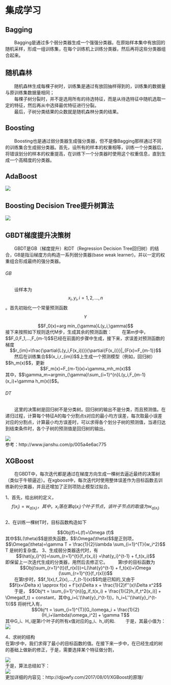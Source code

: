 <script type="text/javascript" src="http://cdn.mathjax.org/mathjax/latest/MathJax.js?config=TeX-AMS-MML_HTMLorMML"></script>

# 集成学习

## Bagging  
&emsp;&emsp;Bagging是通过多个弱分类器生成一个强强分类器。在原始样本集中有放回的随机采样，形成一组训练集，在每个训练机上训练分类器，然后再将这些分类器组合起来。  

## 随机森林  
&emsp;&emsp;随机森林生成每棵子树时，训练集是通过有放回抽样得到的，训练集的数据量与原训练集数据量相同；  
&emsp;&emsp;每棵子树分裂时，并不是选用所有的待选特征，而是从待选特征中随机选取一定的特征，然后再从中选择最优特征进行分裂。  
&emsp;&emsp;最后，子树分类结果的众数就是随机森林分类的结果。  

## Boosting  
&emsp;&emsp;Boosting也是通过弱分类器生成强分类器，但不是像Bagging那样通过不同的训练集合生成弱分类器。首先，设所有的样本的权重相等，训练一个分类器后，将错误划分的样本的权重提高，在训练下一个分类器时使用这个权重信息，直到生成一个高精度的分类器。  

## AdaBoost  
<div ><img src="https://xiaotaosky.github.io/blog/集成学习-1.png"/></div>  

## Boosting Decision Tree提升树算法  
<div ><img src="https://xiaotaosky.github.io/blog/集成学习-2.jpg"/></div>   

## GBDT梯度提升决策树  
&emsp;&emsp;GBDT是GB（梯度提升）和DT（Regression Decision Tree回归树）的结合，GB是指沿梯度方向构造一系列弱分类器(base weak learner)，并以一定的权重组合形成最终的强分类器。  


###### GB
&emsp;&emsp;设样本为$${x_i,y_i},i=1,2,...,n$$。首先初始化一个常量预测函数$$\gamma$$  
<div align="center">$$F_0(x)=arg min_{\gamma}L(y_i,\gamma)$$</div>  
接下来按照如下规则迭代M步，生成其余的预测函数：  
&emsp;&emsp;在第m步中，$$F_0,F_1,...,F_{m-1}$$已经在前面的步骤中生成，接下来，求误差对预测函数的梯度  
<div align="center">$$r_{im}=\frac{\partial{L(y_i,F(x_i))}}{\partial{F(x_i)}}|_{F(x)=F_{m-1}}$$</div>    
&emsp;&emsp;然后在训练集合$$(x_i,r_{im})$$上生成一个预测模型（例如，回归树）$$h_m(x)$$，更新  
<div align="center">$$F_m(x)=F_{m-1}(x)+\gamma_mh_m(x)$$</div>  
其中，$$\gamma_m=argmin_{\gamma}\sum_{i=1}^{n}L(y_i,F_{m-1}(x_i)+\gamma h_m(x))$$。  

###### DT  
&emsp;&emsp;这里的决策树是回归树不是分类树。回归树的输出不是分类，而且预测值。在递归过程，计算每个特征A的每个分割点s对应的最小均方误差，每次取最小误差对应的分割点，计算最小均方误差时，可以求得各个划分子树的预测值，当递归达到结束条件时，各个子树的预测值是回归树的输出。  
<div ><img src="https://xiaotaosky.github.io/blog/集成学习-3.png"/></div>   
参考：http://www.jianshu.com/p/005a4e6ac775  

## XGBoost  
&emsp;&emsp;在GBDT中，每次迭代都是通过在梯度方向生成一棵树去逼近最终的决策树（类似于牛顿逼近）。在xgboost中，每次迭代时使用整体误差作为目标函数去训练新的分类器，并且还增加了正则项防止模型过拟合。  

1、首先，给出树的定义，$$f(x_i)=w_{q(x_i)}，  
其中，x_i落在第q(x_i)个叶子节点，该叶子节点的取值为w_{q(x_i)}$$  
2、在训练一棵树T时，目标函数构造如下  
<div align="center">$$Obj(f)=L(f)+\Omega (f)$</div>    
其中$$L(\theta)$$是损失函数，$$\Omega(\theta)$$是正则项，  
<div align="center">$$\Omega(\theta)=\gamma T + \frac{1}{2}\lambda \sum_{i=1}^{T}{w_i^2}$$</div>  
T 是树的复杂度。  
3、生成弱分类器迭代时，有  
<div align="center">$$\hat{y_i}^{t}=\sum_{r=1}^{t}{f_r(x_i)} =\hat{y_i}^{t-1} + f_t(x_i)$$</div>  
即保留上一次迭代生成的分类器，用然后去修正它。  
&emsp;&emsp;第t步的目标函数为  
<div align="center">$$Obj(\sum_{r=1}^{t}{f_r(x)})=L(\hat{y}^{t-1} + f_t(x))+\Omega (\sum_{r=1}^{t}{f_r(x)})$$</div>  
&emsp;&emsp;在第t步时，$$f_1(x),f_2(x),...,f_{t-1}(x)$$均是已知的,又由于  
<div align="center">$$f(x+\Delta x) \approx f(x) + f'(x)\Delta x + \frac{1}{2}f''(x)\Delta x^2$$</div>  
&emsp;&emsp;于是， $$Obj^t = \sum_{i=1}^{n}[g_if_t(x_i) + \frac{1}{2}h_if_t^2(x_i)] + \Omega(f_t) + constant，其中g_i=L'(\hat{y}_i^{t-1})，h_i=L''(\hat{y}_i^{t-1})$$
将树代入有，  
<div align="center">$$Obj^t = \sum_{i=1}^{T}[G_i\omega_i + \frac{1}{2}(H_i+\lambda)\omega_i^2] + \gamma T$$</div>  
其中G_i、H_i是第i个叶子的所有x值对应的g_i、h_i的和.  
&emsp;&emsp;于是，其最小值为：
<div ><img src="https://xiaotaosky.github.io/blog/集成学习.png"/></div>  
   
4、求树的结构  
在第t步中，我们求得了最小的目标函数的值。在接下来一步中，在已经生成的树的基础上做新的修正，于是，需要选择某个特征做分割， 
<div ><img src="https://xiaotaosky.github.io/blog/集成学习-4.png"/></div>   
于是，算法总结如下：  
<div ><img src="https://xiaotaosky.github.io/blog/集成学习-5.png"/></div>  
更加详细的内容见：http://djjowfy.com/2017/08/01/XGBoost的原理/

